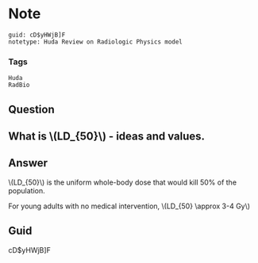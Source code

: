 # Note
```
guid: cD$yHWjB]F
notetype: Huda Review on Radiologic Physics model
```

### Tags
```
Huda
RadBio
```

## Question
<h2>What is \(LD_{50}\) - ideas and values.</h2>

## Answer
<section>
<p>\(LD_{50}\) is the uniform whole-body dose that would kill 50% of the population.</p>
<p>For young adults with no medical intervention, \(LD_{50} \approx 3-4 Gy\)</p>


</section>

## Guid
cD$yHWjB]F
